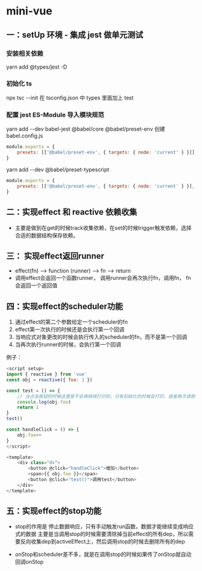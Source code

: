 # mini-vue

## 一：setUp 环境 - 集成 jest 做单元测试

### 安装相关依赖

yarn add @types/jest -D

### 初始化 ts

npx tsc --init
在 tsconfig.json 中 types 里面加上 test

### 配置 jest ES-Module 导入模块规范

yarn add --dev babel-jest @babel/core @babel/preset-env
创建 babel.config.js

```js
module.exports = {
    presets: [['@babel/preset-env', { targets: { node: 'current' } }]]
}
```

yarn add --dev @babel/preset-typescript

```js
module.exports = {
    presets: [['@babel/preset-env', { targets: { node: 'current' } }], '@babel/preset-typescript']
}
```

## 二：实现effect 和 reactive 依赖收集

* 主要是做到在get的时候track收集依赖，在set的时候trigger触发依赖，选择合适的数据结构保存依赖。

## 三： 实现effect返回runner

* effect(fn) --> function (runner) --> fn --> return
* 调用effect会返回一个函数runner， 调用runner会再次执行fn，调用fn， fn会返回一个返回值

## 四：实现effect的scheduler功能

1. 通过effect的第二个参数给定一个scheduler的fn
2. effect第一次执行的时候还是会执行第一个回调
3. 当响应式对象更改的时候会执行传入的scheduler的fn，而不是第一个回调
4. 当再次执行runner的时候，会执行第一个回调

例子：

```js
<script setup>
import { reactive } from 'vue'
const obj = reactive({ foo: 1 })

const test = () => {
    // 当点击按钮的时候这里是不会再继续打印的，只有初始化的时候会打印，或者再次调用test的时候会重新打印
    console.log(obj.foo)
    return 1
}
test()

const handleClick = () => {
    obj.foo++
}
</script>

<template>
    <div class="dv">
        <button @click="handleClick">增加</button>
        <span>{{ obj.foo }}</span>
        <button @click="test()">调用test</button>
    </div>
</template>
```

## 五：实现effect的stop功能

* stop的作用是 停止数据响应，只有手动触发run函数，数据才能继续变成响应式的数据
主要是当调用stop的时候需要清除掉当前effect的所有dep，所以需要反向收集dep到activeEffect上，然后调用stop的时候去删除所有的dep

* onStop和scheduler差不多，就是在调用stop的时候如果传了onStop就自动回调onStop
